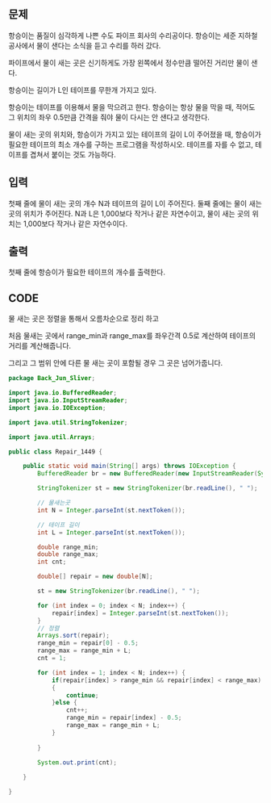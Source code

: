 ## 문제

항승이는 품질이 심각하게 나쁜 수도 파이프 회사의 수리공이다. 항승이는 세준 지하철 공사에서 물이 샌다는 소식을 듣고 수리를 하러 갔다.

파이프에서 물이 새는 곳은 신기하게도 가장 왼쪽에서 정수만큼 떨어진 거리만 물이 샌다.

항승이는 길이가 L인 테이프를 무한개 가지고 있다.

항승이는 테이프를 이용해서 물을 막으려고 한다. 항승이는 항상 물을 막을 때, 적어도 그 위치의 좌우 0.5만큼 간격을 줘야 물이 다시는 안 샌다고 생각한다.

물이 새는 곳의 위치와, 항승이가 가지고 있는 테이프의 길이 L이 주어졌을 때, 항승이가 필요한 테이프의 최소 개수를 구하는 프로그램을 작성하시오. 테이프를 자를 수 없고, 테이프를 겹쳐서 붙이는 것도 가능하다.

## 입력

첫째 줄에 물이 새는 곳의 개수 N과 테이프의 길이 L이 주어진다. 둘째 줄에는 물이 새는 곳의 위치가 주어진다. N과 L은 1,000보다 작거나 같은 자연수이고, 물이 새는 곳의 위치는 1,000보다 작거나 같은 자연수이다.

## 출력

첫째 줄에 항승이가 필요한 테이프의 개수를 출력한다.



## CODE

물 새는 곳은 정렬을 통해서 오름차순으로 정리 하고

처음 물새는 곳에서 range_min과 range_max를  좌우간격 0.5로 계산하여 테이프의 거리를 계산해줍니다.

그리고 그 범위 안에 다른 물 새는 곳이 포함될 경우 그 곳은 넘어가줍니다.



```java
package Back_Jun_Sliver;

import java.io.BufferedReader;
import java.io.InputStreamReader;
import java.io.IOException;

import java.util.StringTokenizer;

import java.util.Arrays;

public class Repair_1449 {

	public static void main(String[] args) throws IOException {
		BufferedReader br = new BufferedReader(new InputStreamReader(System.in));

		StringTokenizer st = new StringTokenizer(br.readLine(), " ");

		// 물새는곳
		int N = Integer.parseInt(st.nextToken());

		// 테이프 길이
		int L = Integer.parseInt(st.nextToken());

		double range_min;
		double range_max;
		int cnt;

		double[] repair = new double[N];

		st = new StringTokenizer(br.readLine(), " ");

		for (int index = 0; index < N; index++) {
			repair[index] = Integer.parseInt(st.nextToken());
		}
		// 정렬
		Arrays.sort(repair);
		range_min = repair[0] - 0.5;
		range_max = range_min + L;
		cnt = 1;

		for (int index = 1; index < N; index++) {
			if(repair[index] > range_min && repair[index] < range_max)
			{
				continue;
			}else {
				cnt++;
				range_min = repair[index] - 0.5;
				range_max = range_min + L;
			}
				
		}
		
		System.out.print(cnt);

	}

}

```

